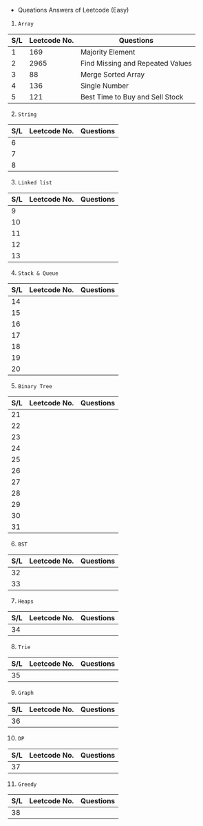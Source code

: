 - Queations Answers of Leetcode (Easy)

1.     Array

| S/L | Leetcode No. | Questions                        |
| --- | ------------ | -------------------------------- |
| 1   | 169          | Majority Element                 |
| 2   | 2965         | Find Missing and Repeated Values |
| 3   | 88           | Merge Sorted Array               |
| 4   | 136          | Single Number                    |
| 5   | 121          | Best Time to Buy and Sell Stock  |

2.     String

| S/L | Leetcode No. | Questions |
| --- | ------------ | --------- |
| 6   |              |           |
| 7   |              |           |
| 8   |              |           |

3.     Linked list

| S/L | Leetcode No. | Questions |
| --- | ------------ | --------- |
| 9   |              |           |
| 10  |              |           |
| 11  |              |           |
| 12  |              |           |
| 13  |              |           |

4.     Stack & Queue

| S/L | Leetcode No. | Questions |
| --- | ------------ | --------- |
| 14  |              |           |
| 15  |              |           |
| 16  |              |           |
| 17  |              |           |
| 18  |              |           |
| 19  |              |           |
| 20  |              |           |

5.     Binary Tree

| S/L | Leetcode No. | Questions |
| --- | ------------ | --------- |
| 21  |              |           |
| 22  |              |           |
| 23  |              |           |
| 24  |              |           |
| 25  |              |           |
| 26  |              |           |
| 27  |              |           |
| 28  |              |           |
| 29  |              |           |
| 30  |              |           |
| 31  |              |           |

6.     BST

| S/L | Leetcode No. | Questions |
| --- | ------------ | --------- |
| 32  |              |           |
| 33  |              |           |

7.     Heaps

| S/L | Leetcode No. | Questions |
| --- | ------------ | --------- |
| 34  |              |           |

8.     Trie

| S/L | Leetcode No. | Questions |
| --- | ------------ | --------- |
| 35  |              |           |

9.     Graph

| S/L | Leetcode No. | Questions |
| --- | ------------ | --------- |
| 36  |              |           |

10.     DP

| S/L | Leetcode No. | Questions |
| --- | ------------ | --------- |
| 37  |              |           |

11.     Greedy

| S/L | Leetcode No. | Questions |
| --- | ------------ | --------- |
| 38  |              |           |
